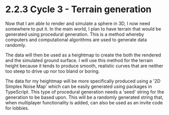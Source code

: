 # 2.2.3 Cycle 3 - Terrain generation

Now that I am able to render and simulate a sphere in 3D, I now need somewhere to put it. In the main world, I plan to have terrain that would be generated using procedural generation. This is a method whereby computers and computational algorithms are used to generate data randomly.

The data will then be used as a heightmap to create the both the rendered and the simulated ground surface. I will use this method for the terrain height because it tends to produce smooth, realistic curves that are neither too steep to drive up nor too bland or boring.

The data for my heightmap will be more specifically produced using a '2D Simplex Noise Map' which can be easily generated using packages in TypeScript. This type of procedural generation needs a 'seed' string for the generation to be based upon. This will be a randomly generated string that, when multiplayer functionality is added, can also be used as an invite code for lobbies.

